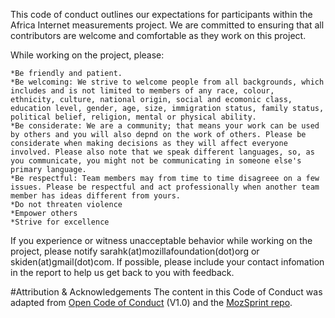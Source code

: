 This code of conduct outlines our expectations for participants within the Africa Internet measurements project. We are committed to ensuring that all contributors are welcome and comfortable as they work on this project. 

While working on the project, please:

    *Be friendly and patient.
    *Be welcoming: We strive to welcome people from all backgrounds, which includes and is not limited to members of any race, colour,  ethnicity, culture, national origin, social and ecomonic class, education level, gender, age, size, immigration status, family status, political belief, religion, mental or physical ability.   
    *Be considerate: We are a community; that means your work can be used by others and you will also depnd on the work of others. Please be considerate when making decisions as they will affect everyone involved. Please also note that we speak different languages, so, as you communicate, you might not be communicating in someone else's primary language.
    *Be respectful: Team members may from time to time disagreee on a few issues. Please be respectful and act professionally when another team member has ideas different from yours.
    *Do not threaten violence
    *Empower others
    *Strive for excellence
    
If you experience or witness unacceptable behavior while working on the project, please notify sarahk(at)mozillafoundation(dot)org or skiden(at)gmail(dot)com. If possible, please include your contact infomation in the report to help us get back to you with feedback. 

#Attribution & Acknowledgements
The content in this Code of Conduct was adapted from [Open Code of Conduct](http://todogroup.org/opencodeofconduct/) (V1.0) and the [MozSprint repo](https://github.com/MsKiden/mozsprint-repo-template/blob/master/CODE_OF_CONDUCT.md). 

